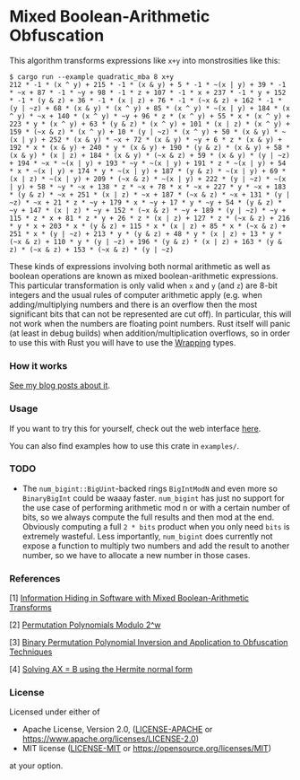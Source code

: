 # Mixed Boolean-Arithmetic Obfuscation

This algorithm transforms expressions like `x+y` into monstrosities like this:

```
$ cargo run --example quadratic_mba 8 x+y
212 * -1 * (x ^ y) + 215 * -1 * (x & y) + 5 * -1 * ~(x | y) + 39 * -1 * ~x + 87 * -1 * ~y + 98 * -1 * z + 107 * -1 * x + 237 * -1 * y + 152 * -1 * (y & z) + 36 * -1 * (x | z) + 76 * -1 * (~x & z) + 162 * -1 * (y | ~z) + 68 * (x & y) * (x ^ y) + 85 * (x ^ y) * ~(x | y) + 184 * (x ^ y) * ~x + 140 * (x ^ y) * ~y + 96 * z * (x ^ y) + 55 * x * (x ^ y) + 223 * y * (x ^ y) + 63 * (y & z) * (x ^ y) + 101 * (x | z) * (x ^ y) + 159 * (~x & z) * (x ^ y) + 10 * (y | ~z) * (x ^ y) + 50 * (x & y) * ~(x | y) + 252 * (x & y) * ~x + 72 * (x & y) * ~y + 6 * z * (x & y) + 192 * x * (x & y) + 240 * y * (x & y) + 190 * (y & z) * (x & y) + 58 * (x & y) * (x | z) + 184 * (x & y) * (~x & z) + 59 * (x & y) * (y | ~z) + 194 * ~x * ~(x | y) + 193 * ~y * ~(x | y) + 191 * z * ~(x | y) + 54 * x * ~(x | y) + 174 * y * ~(x | y) + 187 * (y & z) * ~(x | y) + 69 * (x | z) * ~(x | y) + 209 * (~x & z) * ~(x | y) + 222 * (y | ~z) * ~(x | y) + 58 * ~y * ~x + 138 * z * ~x + 78 * x * ~x + 227 * y * ~x + 183 * (y & z) * ~x + 251 * (x | z) * ~x + 187 * (~x & z) * ~x + 131 * (y | ~z) * ~x + 21 * z * ~y + 179 * x * ~y + 17 * y * ~y + 54 * (y & z) * ~y + 147 * (x | z) * ~y + 152 * (~x & z) * ~y + 189 * (y | ~z) * ~y + 115 * z * x + 81 * z * y + 26 * z * (x | z) + 127 * z * (~x & z) + 216 * y * x + 203 * x * (y & z) + 115 * x * (x | z) + 85 * x * (~x & z) + 251 * x * (y | ~z) + 213 * y * (y & z) + 48 * y * (x | z) + 13 * y * (~x & z) + 110 * y * (y | ~z) + 196 * (y & z) * (x | z) + 163 * (y & z) * (~x & z) + 153 * (~x & z) * (y | ~z)
```

These kinds of expressions involving both normal arithmetic as well as boolean operations are known as mixed boolean-arithmetic expressions.
This particular transformation is only valid when `x` and `y` (and `z`) are 8-bit integers and the usual rules of computer arithmetic apply
(e.g. when adding/multiplying numbers and there is an overflow then the most significant bits that can not be represented are cut off).
In particular, this will not work when the numbers are floating point numbers.
Rust itself will panic (at least in debug builds) when addition/multiplication overflows,
so in order to use this with Rust you will have to use the [Wrapping](https://doc.rust-lang.org/std/num/struct.Wrapping.html) types.

### How it works
[See my blog posts about it](https://plzin.github.io/posts/mba).

### Usage
If you want to try this for yourself, check out the web interface [here](https://plzin.github.io/mba/).

You can also find examples how to use this crate in `examples/`.

### TODO
- The `num_bigint::BigUint`-backed rings `BigIntModN` and even more so `BinaryBigInt` could be waaay faster.
  `num_bigint` has just no support for the use case of performing arithmetic mod n or with a certain number of bits,
  so we always compute the full results and then mod at the end. Obviously computing a full `2 * bits` product when
  you only need `bits` is extremely wasteful. Less importantly, `num_bigint` does currently not expose a function to
  multiply two numbers and add the result to another number, so we have to allocate a new number in those cases.

### References
\[1\] [Information Hiding in Software with Mixed Boolean-Arithmetic Transforms](https://link.springer.com/chapter/10.1007/978-3-540-77535-5_5)

\[2\] [Permutation Polynomials Modulo 2^w](https://doi.org/10.1006/ffta.2000.0282)

\[3\] [Binary Permutation Polynomial Inversion and Application to Obfuscation Techniques](https://dl.acm.org/doi/10.1145/2995306.2995310)

\[4\] [Solving AX = B using the Hermite normal form](http://www.numbertheory.org/PDFS/ax=b.pdf)

### License

Licensed under either of

 * Apache License, Version 2.0, ([LICENSE-APACHE](LICENSE-APACHE) or https://www.apache.org/licenses/LICENSE-2.0)
 * MIT license ([LICENSE-MIT](LICENSE-MIT) or https://opensource.org/licenses/MIT)

at your option.
